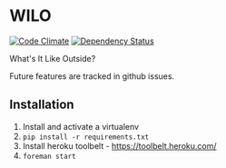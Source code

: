 WILO
====

[![Code Climate](https://codeclimate.com/github/albertyw/wilo/badges/gpa.svg)](https://codeclimate.com/github/albertyw/wilo)
[![Dependency Status](https://gemnasium.com/albertyw/wilo.svg)](https://gemnasium.com/albertyw/wilo)

What's It Like Outside?

Future features are tracked in github issues.

Installation
------------
1.  Install and activate a virtualenv
2.  `pip install -r requirements.txt`
3.  Install heroku toolbelt - https://toolbelt.heroku.com/
4.  `foreman start`


